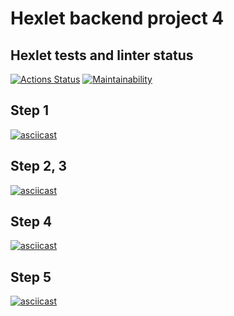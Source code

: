 # Hexlet backend project 4

## Hexlet tests and linter status

[![Actions Status](https://github.com/mccman1519/backend-project-4/actions/workflows/hexlet-check.yml/badge.svg)](https://github.com/mccman1519/backend-project-4/actions)
[![Maintainability](https://api.codeclimate.com/v1/badges/4f4f0f2fe119749a382d/maintainability)](https://codeclimate.com/github/mccman1519/backend-project-4/maintainability)

## Step 1

[![asciicast](https://asciinema.org/a/FYmU7wQ4bz6XT80hztb82v73d.svg)](https://asciinema.org/a/FYmU7wQ4bz6XT80hztb82v73d)

## Step 2, 3

[![asciicast](https://asciinema.org/a/b32YMn9Rcnw3af6T9lEWZeDVR.svg)](https://asciinema.org/a/b32YMn9Rcnw3af6T9lEWZeDVR)

## Step 4

[![asciicast](https://asciinema.org/a/g9zJWBNMcxqaKsnrHigQQEvVY.svg)](https://asciinema.org/a/g9zJWBNMcxqaKsnrHigQQEvVY)

## Step 5

[![asciicast](https://asciinema.org/a/NSD6rSmNEb9X7sK7F7MCboEOa.svg)](https://asciinema.org/a/NSD6rSmNEb9X7sK7F7MCboEOa)
